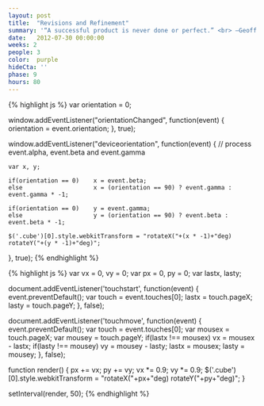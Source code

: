 ```yaml
---
layout: post
title:  "Revisions and Refinement"
summary: '“A successful product is never done or perfect.” <br> –Geoff Teehan, Product Design Director at Facebook <br><br> “But we always try.”<br>–NBC UX Lab'
date:   2012-07-30 00:00:00
weeks: 2
people: 3 
color:  purple
hideCta: ''
phase: 9
hours: 80
---
```




{% highlight js %}
var orientation = 0;

window.addEventListener("orientationChanged", function(event) {
    orientation = event.orientation;
}, true);

window.addEventListener("deviceorientation", function(event) {
    // process event.alpha, event.beta and event.gamma

    var x, y;

    if(orientation == 0)    x = event.beta;
    else                    x = (orientation == 90) ? event.gamma : event.gamma * -1;

    if(orientation == 0)    y = event.gamma;
    else                    y = (orientation == 90) ? event.beta : event.beta * -1;

    $('.cube')[0].style.webkitTransform = "rotateX("+(x * -1)+"deg) rotateY("+(y * -1)+"deg)";
}, true);
{% endhighlight %}



{% highlight js %}
var vx = 0, vy = 0;
var px = 0, py = 0;
var lastx, lasty;

document.addEventListener('touchstart', function(event) {
    event.preventDefault();
    var touch = event.touches[0];
    lastx = touch.pageX;
    lasty = touch.pageY;
}, false);

document.addEventListener('touchmove', function(event) {
    event.preventDefault();
    var touch = event.touches[0];
    var mousex = touch.pageX;
    var mousey = touch.pageY;
    if(lastx !== mousex) vx = mousex - lastx;
    if(lasty !== mousey) vy = mousey - lasty;
    lastx = mousex;
    lasty = mousey;
}, false);

function render() {
    px += vx;
    py += vy;
    vx *= 0.9;
    vy *= 0.9;
    $('.cube')[0].style.webkitTransform = "rotateX("+px+"deg) rotateY("+py+"deg)";
}

setInterval(render, 50);
{% endhighlight %}


